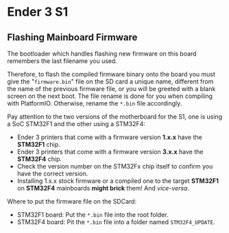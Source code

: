 # Ender 3 S1

## Flashing Mainboard Firmware

The bootloader which handles flashing new firmware on this board remembers the last filename you used.

Therefore, to flash the compiled firmware binary onto the board you must give the "`firmware.bin`" file on the SD card a unique name, different from the name of the previous firmware file, or you will be greeted with a blank screen on the next boot. The file rename is done for you when compiling with PlatformIO. Otherwise, rename the `*.bin` file accordingly.

Pay attention to the two versions of the motherboard for the S1, one is using a SoC STM32F1 and the other using a STM32F4:

 - Ender 3 printers that come with a firmware version **1.x.x** have the **STM32F1** chip.
 - Ender 3 printers that come with a firmware version **3.x.x** have the **STM32F4** chip.
 - Check the version number on the STM32Fx chip itself to confirm you have the correct version.
 - Installing 1.x.x stock firmware or a compiled one to the target **STM32F1** on **STM32F4** mainboards **might brick** them! And _vice-versa_.
    
Where to put the firmware file on the SDCard:

 - STM32F1 board: Put the `*.bin` file into the root folder.
 - STM32F4 board: Pit the `*.bin` file into a folder named `STM32F4_UPDATE`.
